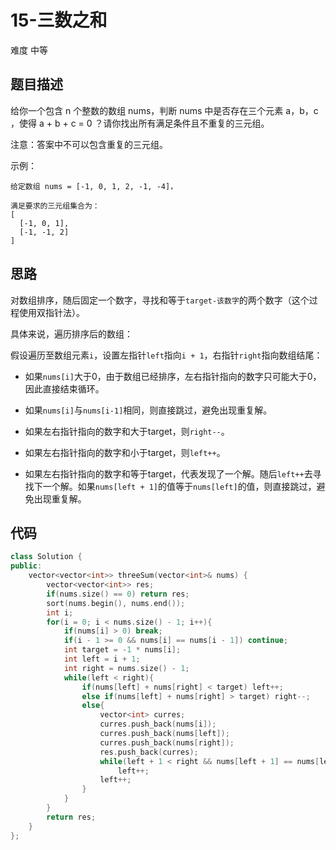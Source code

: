 # 15-三数之和

难度 中等



## 题目描述

给你一个包含 n 个整数的数组 nums，判断 nums 中是否存在三个元素 a，b，c ，使得 a + b + c = 0 ？请你找出所有满足条件且不重复的三元组。

注意：答案中不可以包含重复的三元组。

示例：
```
给定数组 nums = [-1, 0, 1, 2, -1, -4]，

满足要求的三元组集合为：
[
  [-1, 0, 1],
  [-1, -1, 2]
]
```


## 思路

对数组排序，随后固定一个数字，寻找和等于`target-该数字`的两个数字（这个过程使用双指针法）。

具体来说，遍历排序后的数组：

假设遍历至数组元素`i`，设置左指针`left`指向`i + 1`，右指针`right`指向数组结尾：

- 如果`nums[i]`大于0，由于数组已经排序，左右指针指向的数字只可能大于0，因此直接结束循环。

- 如果`nums[i]`与`nums[i-1]`相同，则直接跳过，避免出现重复解。

- 如果左右指针指向的数字和大于target，则`right--`。
- 如果左右指针指向的数字和小于target，则`left++`。
- 如果左右指针指向的数字和等于target，代表发现了一个解。随后`left++`去寻找下一个解。如果`nums[left + 1]`的值等于`nums[left]`的值，则直接跳过，避免出现重复解。



## 代码

```c++
class Solution {
public:
    vector<vector<int>> threeSum(vector<int>& nums) {
        vector<vector<int>> res;
        if(nums.size() == 0) return res;
        sort(nums.begin(), nums.end());
        int i;
        for(i = 0; i < nums.size() - 1; i++){
            if(nums[i] > 0) break;
            if(i - 1 >= 0 && nums[i] == nums[i - 1]) continue;
            int target = -1 * nums[i];
            int left = i + 1;
            int right = nums.size() - 1;
            while(left < right){
                if(nums[left] + nums[right] < target) left++;
                else if(nums[left] + nums[right] > target) right--;
                else{
                    vector<int> curres;
                    curres.push_back(nums[i]);
                    curres.push_back(nums[left]);
                    curres.push_back(nums[right]);
                    res.push_back(curres);
                    while(left + 1 < right && nums[left + 1] == nums[left])
                        left++;
                    left++;
                }
            }
        }
        return res;
    }
};
```

